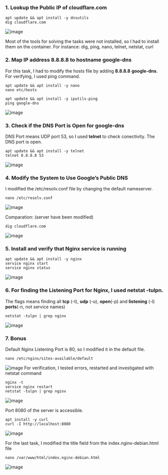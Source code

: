 ### 1. Lookup the Public IP of cloudflare.com
```powrshell
apt update && apt install -y dnsutils
dig cloudflare.com
```
![image](https://github.com/user-attachments/assets/55b13ec1-1a33-41e5-85a6-608367c66638)

Most of the tools for solving the tasks were not installed, so I had to install them on the container.
For instance: dig, ping, nano, telnet, netstat, curl


### 2. Map IP address 8.8.8.8 to hostname google-dns

For this task, I had to modify the hosts file by adding **8.8.8.8**  **google-dns**. For verifying, I used ping command.
```powrshell
apt update && apt install -y nano
nano etc/hosts

apt update && apt install -y iputils-ping
ping google-dns
```
![image](https://github.com/user-attachments/assets/eae0ec66-8679-4c4c-8d8d-e876709a8e41)

### 3. Check if the DNS Port is Open for google-dns

DNS Port means UDP port 53, so I used **telnet** to check conectivity. The DNS port is open.
```powrshell
apt update && apt install -y telnet
telnet 8.8.8.8 53
```
![image](https://github.com/user-attachments/assets/ca8f7ac4-bbd6-43e3-91d4-f913d58d0488)


### 4. Modify the System to Use Google’s Public DNS

I modified the /etc/resolv.conf file by changing the default nameserver.
```powrshell
nano /etc/resolv.conf
```
![image](https://github.com/user-attachments/assets/e869a76e-2510-4292-b6e1-0e53c703a2f5)

Comparation: (server have been modified)
```powrshell
dig cloudflare.com
```
![image](https://github.com/user-attachments/assets/0e28be83-ea6e-4301-98ce-37ed8516451d)

### 5. Install and verify that Nginx service is running
```powrshell
apt update && apt install -y nginx
service nginx start
service nginx status
```

![image](https://github.com/user-attachments/assets/660d251e-2dcb-4427-9278-c95fcfcefe78)

### 6. For finding the Listening Port for Nginx, I used netstat -tulpn.
The flags means finding all **tcp** (-t), **udp** (-u), **open**(-p) and **listening** (-l) **ports**(-n, not service names)
```powrshell
netstat -tulpn | grep nginx
```
![image](https://github.com/user-attachments/assets/6b918b24-3e06-448d-ba5c-f105a48ff811)

### 7. Bonus

Default Nginx Listening Port is 80, so I modified it in the default file.
```powrshell
nano /etc/nginx/sites-available/default
```
![image](https://github.com/user-attachments/assets/b593895d-a500-4fed-a3fb-b5a721fc5c5e)
For verification, I tested errors, restarted and investigated with netstat command
```powrshell
nginx -t
service nginx restart
netstat -tulpn | grep nginx
```
![image](https://github.com/user-attachments/assets/b3b9dcf4-57b9-493a-a8bd-40ac27384dce)

Port 8080 of the server is accessible.
```powrshell
apt install -y curl
curl -I http://localhost:8080
```
![image](https://github.com/user-attachments/assets/fccfd905-2a61-4474-8680-ebd902ecf913)

For the last task, I modified the title field from the index.nginx-debian.html file
```powrshell
nano /var/www/html/index.nginx-debian.html
```
![image](https://github.com/user-attachments/assets/a3ff9aee-ab26-4ccd-8d50-76232896bc6a)



